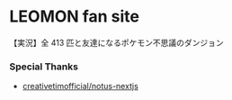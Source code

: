# LEOMON fan site

【実況】全 413 匹と友達になるポケモン不思議のダンジョン

### Special Thanks

- [creativetimofficial/notus-nextjs](https://github.com/creativetimofficial/notus-nextjs)
